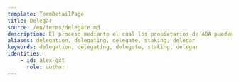```yaml
---
template: TermDetailPage
title: Delegar
source: /en/terms/delegate.md
description: El proceso mediante el cual los propietarios de ADA pueden participar en la red y ganar recompensas al delegar sus ADA directamente desde su billetera a un Stake Pool de Cardano. 
aliases: delegation, delegating, delegate, staking, delegar
keywords: delegation, delegating, delegate, staking, delegar
identities: 
    - id: alex-qxt
      role: author
---
```

